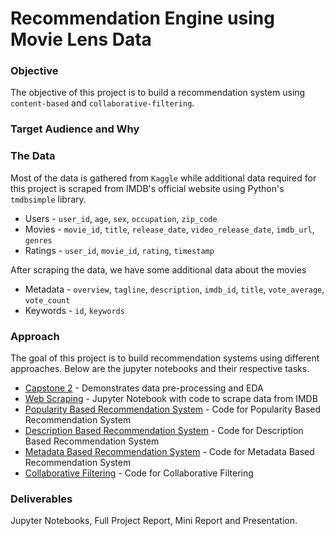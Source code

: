 # Recommendation Engine using Movie Lens Data

### Objective
The objective of this project is to build a recommendation system using `content-based` and `collaborative-filtering`. 


### Target Audience and Why


### The Data
Most of the data is gathered from `Kaggle` while additional data required for this project is scraped from IMDB's official website using Python's `tmdbsimple` library.

- Users - `user_id`, `age`,	`sex`,	`occupation`,	`zip_code`
- Movies - `movie_id`, `title`, `release_date`, `video_release_date`, `imdb_url`, `genres`
- Ratings - `user_id`, `movie_id`, `rating`, `timestamp`

After scraping the data, we have some additional data about the movies

- Metadata - `overview`, `tagline`, `description`, `imdb_id`, `title`, `vote_average`, `vote_count`
- Keywords - `id`,	`keywords`

### Approach
The goal of this project is to build recommendation systems using different approaches. Below are the jupyter notebooks and their respective tasks. 

- [Capstone 2](https://github.com/sankeerthankam/Data-Science/blob/master/Capstone%202/Capstone%202.ipynb) - Demonstrates data pre-processing and EDA
- [Web Scraping](https://github.com/sankeerthankam/Data-Science/blob/master/Capstone%202/Web%20Scraping.ipynb) - Jupyter Notebook with code to scrape data from IMDB
- [Popularity Based Recommendation System](https://github.com/sankeerthankam/Data-Science/blob/master/Capstone%202/Popularity%20Based%20Recommendation%20System.ipynb) - Code for Popularity Based Recommendation System 
- [Description Based Recommendation System](https://github.com/sankeerthankam/Data-Science/blob/master/Capstone%202/Description%20Based%20Recommendation%20System.ipynb) - Code for Description Based Recommendation System 
- [Metadata Based Recommendation System](https://github.com/sankeerthankam/Data-Science/blob/master/Capstone%202/Metadata%20Based%20Recommendation%20System.ipynb) - Code for Metadata Based Recommendation System 
- [Collaborative Filtering](https://github.com/sankeerthankam/Data-Science/blob/master/Capstone%202/Collaborative%20Filtering.ipynb) - Code for Collaborative Filtering 


### Deliverables
Jupyter Notebooks, Full Project Report, Mini Report and Presentation.
